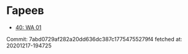 # Гареев
- [40: WA 01](40.md)

Commit: 7abd0729af282a20dd636dc387c17754755279f4
 fetched at: 20201217-194725

